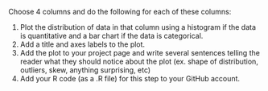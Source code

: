 Choose 4 columns and do the following for each of these columns:
1) Plot the distribution of data in that column using a histogram if the data is quantitative and a bar chart if the data is categorical. 
2) Add a title and axes labels to the plot.
3) Add the plot to your project page and write several sentences telling the reader what they should notice about the plot (ex. shape of distribution, outliers, skew, anything surprising, etc)
4) Add your R code (as a .R file) for this step to your GitHub account.